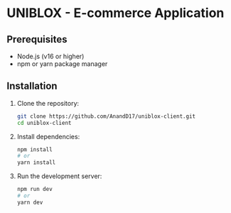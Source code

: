 # UNIBLOX - E-commerce Application

## Prerequisites

- Node.js (v16 or higher)
- npm or yarn package manager

## Installation

1. Clone the repository:

   ```bash
   git clone https://github.com/AnandD17/uniblox-client.git
   cd uniblox-client
   ```

2. Install dependencies:

   ```bash
   npm install
   # or
   yarn install
   ```

3. Run the development server:
   ```bash
   npm run dev
   # or
   yarn dev
   ```

